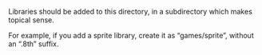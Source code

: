 Libraries should be added to this directory, in a subdirectory which makes
topical sense.

For example, if you add a sprite library, create it as “games/sprite”, without
an “.8th” suffix.
